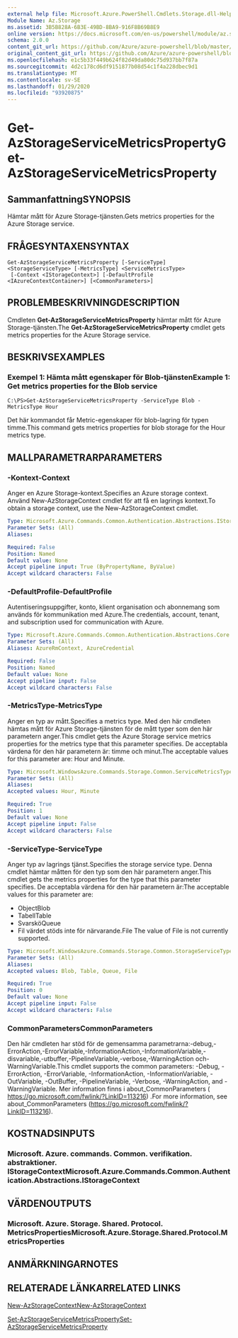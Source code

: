 ```yaml
---
external help file: Microsoft.Azure.PowerShell.Cmdlets.Storage.dll-Help.xml
Module Name: Az.Storage
ms.assetid: 3B5B828A-6B3E-49BD-8BA9-916F8B69B8E9
online version: https://docs.microsoft.com/en-us/powershell/module/az.storage/get-azstorageservicemetricsproperty
schema: 2.0.0
content_git_url: https://github.com/Azure/azure-powershell/blob/master/src/Storage/Storage.Management/help/Get-AzStorageServiceMetricsProperty.md
original_content_git_url: https://github.com/Azure/azure-powershell/blob/master/src/Storage/Storage.Management/help/Get-AzStorageServiceMetricsProperty.md
ms.openlocfilehash: e1c5b33f449b624f82d49da80dc75d937bb7f87a
ms.sourcegitcommit: 4d2c178cd6df9151877b08d54c1f4a228dbec9d1
ms.translationtype: MT
ms.contentlocale: sv-SE
ms.lasthandoff: 01/29/2020
ms.locfileid: "93920875"
---
```

# <span data-ttu-id="46d03-101">Get-AzStorageServiceMetricsProperty</span><span class="sxs-lookup"><span data-stu-id="46d03-101">Get-AzStorageServiceMetricsProperty</span></span>

## <span data-ttu-id="46d03-102">Sammanfattning</span><span class="sxs-lookup"><span data-stu-id="46d03-102">SYNOPSIS</span></span>
<span data-ttu-id="46d03-103">Hämtar mått för Azure Storage-tjänsten.</span><span class="sxs-lookup"><span data-stu-id="46d03-103">Gets metrics properties for the Azure Storage service.</span></span>

## <span data-ttu-id="46d03-104">FRÅGESYNTAXEN</span><span class="sxs-lookup"><span data-stu-id="46d03-104">SYNTAX</span></span>

```
Get-AzStorageServiceMetricsProperty [-ServiceType] <StorageServiceType> [-MetricsType] <ServiceMetricsType>
 [-Context <IStorageContext>] [-DefaultProfile <IAzureContextContainer>] [<CommonParameters>]
```

## <span data-ttu-id="46d03-105">PROBLEMBESKRIVNING</span><span class="sxs-lookup"><span data-stu-id="46d03-105">DESCRIPTION</span></span>
<span data-ttu-id="46d03-106">Cmdleten **Get-AzStorageServiceMetricsProperty** hämtar mått för Azure Storage-tjänsten.</span><span class="sxs-lookup"><span data-stu-id="46d03-106">The **Get-AzStorageServiceMetricsProperty** cmdlet gets metrics properties for the Azure Storage service.</span></span>

## <span data-ttu-id="46d03-107">BESKRIVS</span><span class="sxs-lookup"><span data-stu-id="46d03-107">EXAMPLES</span></span>

### <span data-ttu-id="46d03-108">Exempel 1: Hämta mått egenskaper för Blob-tjänsten</span><span class="sxs-lookup"><span data-stu-id="46d03-108">Example 1: Get metrics properties for the Blob service</span></span>
```
C:\PS>Get-AzStorageServiceMetricsProperty -ServiceType Blob -MetricsType Hour
```

<span data-ttu-id="46d03-109">Det här kommandot får Metric-egenskaper för blob-lagring för typen timme.</span><span class="sxs-lookup"><span data-stu-id="46d03-109">This command gets metrics properties for blob storage for the Hour metrics type.</span></span>

## <span data-ttu-id="46d03-110">MALLPARAMETRAR</span><span class="sxs-lookup"><span data-stu-id="46d03-110">PARAMETERS</span></span>

### <span data-ttu-id="46d03-111">-Kontext</span><span class="sxs-lookup"><span data-stu-id="46d03-111">-Context</span></span>
<span data-ttu-id="46d03-112">Anger en Azure Storage-kontext.</span><span class="sxs-lookup"><span data-stu-id="46d03-112">Specifies an Azure storage context.</span></span>
<span data-ttu-id="46d03-113">Använd New-AzStorageContext cmdlet för att få en lagrings kontext.</span><span class="sxs-lookup"><span data-stu-id="46d03-113">To obtain a storage context, use the New-AzStorageContext cmdlet.</span></span>

```yaml
Type: Microsoft.Azure.Commands.Common.Authentication.Abstractions.IStorageContext
Parameter Sets: (All)
Aliases:

Required: False
Position: Named
Default value: None
Accept pipeline input: True (ByPropertyName, ByValue)
Accept wildcard characters: False
```

### <span data-ttu-id="46d03-114">-DefaultProfile</span><span class="sxs-lookup"><span data-stu-id="46d03-114">-DefaultProfile</span></span>
<span data-ttu-id="46d03-115">Autentiseringsuppgifter, konto, klient organisation och abonnemang som används för kommunikation med Azure.</span><span class="sxs-lookup"><span data-stu-id="46d03-115">The credentials, account, tenant, and subscription used for communication with Azure.</span></span>

```yaml
Type: Microsoft.Azure.Commands.Common.Authentication.Abstractions.Core.IAzureContextContainer
Parameter Sets: (All)
Aliases: AzureRmContext, AzureCredential

Required: False
Position: Named
Default value: None
Accept pipeline input: False
Accept wildcard characters: False
```

### <span data-ttu-id="46d03-116">-MetricsType</span><span class="sxs-lookup"><span data-stu-id="46d03-116">-MetricsType</span></span>
<span data-ttu-id="46d03-117">Anger en typ av mått.</span><span class="sxs-lookup"><span data-stu-id="46d03-117">Specifies a metrics type.</span></span>
<span data-ttu-id="46d03-118">Med den här cmdleten hämtas mått för Azure Storage-tjänsten för de mått typer som den här parametern anger.</span><span class="sxs-lookup"><span data-stu-id="46d03-118">This cmdlet gets the Azure Storage service metrics properties for the metrics type that this parameter specifies.</span></span>
<span data-ttu-id="46d03-119">De acceptabla värdena för den här parametern är: timme och minut.</span><span class="sxs-lookup"><span data-stu-id="46d03-119">The acceptable values for this parameter are: Hour and Minute.</span></span>

```yaml
Type: Microsoft.WindowsAzure.Commands.Storage.Common.ServiceMetricsType
Parameter Sets: (All)
Aliases:
Accepted values: Hour, Minute

Required: True
Position: 1
Default value: None
Accept pipeline input: False
Accept wildcard characters: False
```

### <span data-ttu-id="46d03-120">-ServiceType</span><span class="sxs-lookup"><span data-stu-id="46d03-120">-ServiceType</span></span>
<span data-ttu-id="46d03-121">Anger typ av lagrings tjänst.</span><span class="sxs-lookup"><span data-stu-id="46d03-121">Specifies the storage service type.</span></span>
<span data-ttu-id="46d03-122">Denna cmdlet hämtar måtten för den typ som den här parametern anger.</span><span class="sxs-lookup"><span data-stu-id="46d03-122">This cmdlet gets the metrics properties for the type that this parameter specifies.</span></span>
<span data-ttu-id="46d03-123">De acceptabla värdena för den här parametern är:</span><span class="sxs-lookup"><span data-stu-id="46d03-123">The acceptable values for this parameter are:</span></span>
- <span data-ttu-id="46d03-124">Object</span><span class="sxs-lookup"><span data-stu-id="46d03-124">Blob</span></span> 
- <span data-ttu-id="46d03-125">Tabell</span><span class="sxs-lookup"><span data-stu-id="46d03-125">Table</span></span>
- <span data-ttu-id="46d03-126">Svarskö</span><span class="sxs-lookup"><span data-stu-id="46d03-126">Queue</span></span>
- <span data-ttu-id="46d03-127">Fil värdet stöds inte för närvarande.</span><span class="sxs-lookup"><span data-stu-id="46d03-127">File The value of File is not currently supported.</span></span>

```yaml
Type: Microsoft.WindowsAzure.Commands.Storage.Common.StorageServiceType
Parameter Sets: (All)
Aliases:
Accepted values: Blob, Table, Queue, File

Required: True
Position: 0
Default value: None
Accept pipeline input: False
Accept wildcard characters: False
```

### <span data-ttu-id="46d03-128">CommonParameters</span><span class="sxs-lookup"><span data-stu-id="46d03-128">CommonParameters</span></span>
<span data-ttu-id="46d03-129">Den här cmdleten har stöd för de gemensamma parametrarna:-debug,-ErrorAction,-ErrorVariable,-InformationAction,-InformationVariable,-disvariable,-utbuffer,-PipelineVariable,-verbose,-WarningAction och-WarningVariable.</span><span class="sxs-lookup"><span data-stu-id="46d03-129">This cmdlet supports the common parameters: -Debug, -ErrorAction, -ErrorVariable, -InformationAction, -InformationVariable, -OutVariable, -OutBuffer, -PipelineVariable, -Verbose, -WarningAction, and -WarningVariable.</span></span> <span data-ttu-id="46d03-130">Mer information finns i about_CommonParameters ( https://go.microsoft.com/fwlink/?LinkID=113216) .</span><span class="sxs-lookup"><span data-stu-id="46d03-130">For more information, see about_CommonParameters (https://go.microsoft.com/fwlink/?LinkID=113216).</span></span>

## <span data-ttu-id="46d03-131">KOSTNADS</span><span class="sxs-lookup"><span data-stu-id="46d03-131">INPUTS</span></span>

### <span data-ttu-id="46d03-132">Microsoft. Azure. commands. Common. verifikation. abstraktioner. IStorageContext</span><span class="sxs-lookup"><span data-stu-id="46d03-132">Microsoft.Azure.Commands.Common.Authentication.Abstractions.IStorageContext</span></span>

## <span data-ttu-id="46d03-133">VÄRDEN</span><span class="sxs-lookup"><span data-stu-id="46d03-133">OUTPUTS</span></span>

### <span data-ttu-id="46d03-134">Microsoft. Azure. Storage. Shared. Protocol. MetricsProperties</span><span class="sxs-lookup"><span data-stu-id="46d03-134">Microsoft.Azure.Storage.Shared.Protocol.MetricsProperties</span></span>

## <span data-ttu-id="46d03-135">ANMÄRKNINGAR</span><span class="sxs-lookup"><span data-stu-id="46d03-135">NOTES</span></span>

## <span data-ttu-id="46d03-136">RELATERADE LÄNKAR</span><span class="sxs-lookup"><span data-stu-id="46d03-136">RELATED LINKS</span></span>

[<span data-ttu-id="46d03-137">New-AzStorageContext</span><span class="sxs-lookup"><span data-stu-id="46d03-137">New-AzStorageContext</span></span>](./New-AzStorageContext.md)

[<span data-ttu-id="46d03-138">Set-AzStorageServiceMetricsProperty</span><span class="sxs-lookup"><span data-stu-id="46d03-138">Set-AzStorageServiceMetricsProperty</span></span>](./Set-AzStorageServiceMetricsProperty.md)


